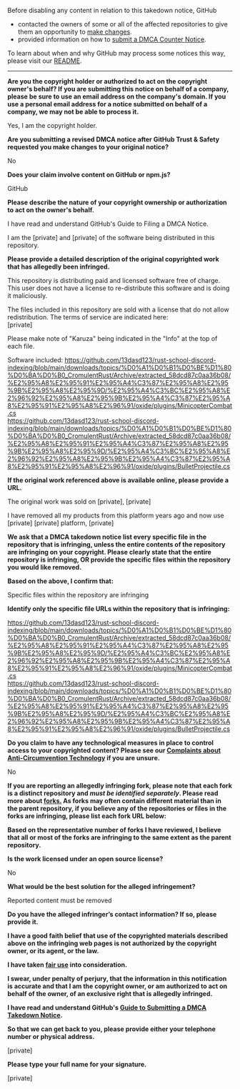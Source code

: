 Before disabling any content in relation to this takedown notice, GitHub
- contacted the owners of some or all of the affected repositories to give them an opportunity to [make changes](https://docs.github.com/en/github/site-policy/dmca-takedown-policy#a-how-does-this-actually-work).
- provided information on how to [submit a DMCA Counter Notice](https://docs.github.com/en/articles/guide-to-submitting-a-dmca-counter-notice).

To learn about when and why GitHub may process some notices this way, please visit our [README](https://github.com/github/dmca/blob/master/README.md#anatomy-of-a-takedown-notice).

---

**Are you the copyright holder or authorized to act on the copyright owner's behalf? If you are submitting this notice on behalf of a company, please be sure to use an email address on the company's domain. If you use a personal email address for a notice submitted on behalf of a company, we may not be able to process it.**

Yes, I am the copyright holder.

**Are you submitting a revised DMCA notice after GitHub Trust & Safety requested you make changes to your original notice?**

No

**Does your claim involve content on GitHub or npm.js?**

GitHub

**Please describe the nature of your copyright ownership or authorization to act on the owner's behalf.**

I have read and understand GitHub's Guide to Filing a DMCA Notice.

I am the [private] and [private] of the software being distributed in this repository.

**Please provide a detailed description of the original copyrighted work that has allegedly been infringed.**

This repository is distributing paid and licensed software free of charge. This user does not have a license to re-distribute this software and is doing it maliciously.

The files included in this repository are sold with a license that do not allow redistribution. The terms of service are indicated here:  
[private]

Please make note of "Karuza" being indicated in the "Info" at the top of each file.

Software included:
https://github.com/13dasd123/rust-school-discord-indexing/blob/main/downloads/topics/%D0%A1%D0%B1%D0%BE%D1%80%D0%BA%D0%B0_CromulentRust/Archive/extracted_58dcd87c0aa36b08/%E2%95%A8%E2%95%91%E2%95%A4%C3%87%E2%95%A8%E2%95%9B%E2%95%A8%E2%95%9D/%E2%95%A4%C3%BC%E2%95%A8%E2%96%92%E2%95%A8%E2%95%9B%E2%95%A4%C3%87%E2%95%A8%E2%95%91%E2%95%A8%E2%96%91/oxide/plugins/MinicopterCombat.cs  
https://github.com/13dasd123/rust-school-discord-indexing/blob/main/downloads/topics/%D0%A1%D0%B1%D0%BE%D1%80%D0%BA%D0%B0_CromulentRust/Archive/extracted_58dcd87c0aa36b08/%E2%95%A8%E2%95%91%E2%95%A4%C3%87%E2%95%A8%E2%95%9B%E2%95%A8%E2%95%9D/%E2%95%A4%C3%BC%E2%95%A8%E2%96%92%E2%95%A8%E2%95%9B%E2%95%A4%C3%87%E2%95%A8%E2%95%91%E2%95%A8%E2%96%91/oxide/plugins/BulletProjectile.cs

**If the original work referenced above is available online, please provide a URL.**

The original work was sold on [private], [private]

I have removed all my products from this platform years ago and now use [private] [private] platform, [private]

**We ask that a DMCA takedown notice list every specific file in the repository that is infringing, unless the entire contents of the repository are infringing on your copyright. Please clearly state that the entire repository is infringing, OR provide the specific files within the repository you would like removed.**

**Based on the above, I confirm that:**

Specific files within the repository are infringing

**Identify only the specific file URLs within the repository that is infringing:**

https://github.com/13dasd123/rust-school-discord-indexing/blob/main/downloads/topics/%D0%A1%D0%B1%D0%BE%D1%80%D0%BA%D0%B0_CromulentRust/Archive/extracted_58dcd87c0aa36b08/%E2%95%A8%E2%95%91%E2%95%A4%C3%87%E2%95%A8%E2%95%9B%E2%95%A8%E2%95%9D/%E2%95%A4%C3%BC%E2%95%A8%E2%96%92%E2%95%A8%E2%95%9B%E2%95%A4%C3%87%E2%95%A8%E2%95%91%E2%95%A8%E2%96%91/oxide/plugins/MinicopterCombat.cs  
https://github.com/13dasd123/rust-school-discord-indexing/blob/main/downloads/topics/%D0%A1%D0%B1%D0%BE%D1%80%D0%BA%D0%B0_CromulentRust/Archive/extracted_58dcd87c0aa36b08/%E2%95%A8%E2%95%91%E2%95%A4%C3%87%E2%95%A8%E2%95%9B%E2%95%A8%E2%95%9D/%E2%95%A4%C3%BC%E2%95%A8%E2%96%92%E2%95%A8%E2%95%9B%E2%95%A4%C3%87%E2%95%A8%E2%95%91%E2%95%A8%E2%96%91/oxide/plugins/BulletProjectile.cs

**Do you claim to have any technological measures in place to control access to your copyrighted content? Please see our <a href="https://docs.github.com/articles/guide-to-submitting-a-dmca-takedown-notice#complaints-about-anti-circumvention-technology">Complaints about Anti-Circumvention Technology</a> if you are unsure.**

No

**If you are reporting an allegedly infringing fork, please note that each fork is a distinct repository and <i>must be identified separately</i>. Please read more about <a href="https://docs.github.com/articles/dmca-takedown-policy#b-what-about-forks-or-whats-a-fork">forks.</a> As forks may often contain different material than in the parent repository, if you believe any of the repositories or files in the forks are infringing, please list each fork URL below:**

**Based on the representative number of forks I have reviewed, I believe that all or most of the forks are infringing to the same extent as the parent repository.**

**Is the work licensed under an open source license?**

No

**What would be the best solution for the alleged infringement?**

Reported content must be removed

**Do you have the alleged infringer’s contact information? If so, please provide it.**

**I have a good faith belief that use of the copyrighted materials described above on the infringing web pages is not authorized by the copyright owner, or its agent, or the law.**

**I have taken <a href="https://www.lumendatabase.org/topics/22">fair use</a> into consideration.**

**I swear, under penalty of perjury, that the information in this notification is accurate and that I am the copyright owner, or am authorized to act on behalf of the owner, of an exclusive right that is allegedly infringed.**

**I have read and understand GitHub's <a href="https://docs.github.com/articles/guide-to-submitting-a-dmca-takedown-notice/">Guide to Submitting a DMCA Takedown Notice</a>.**

**So that we can get back to you, please provide either your telephone number or physical address.**

[private]

**Please type your full name for your signature.**

[private]
